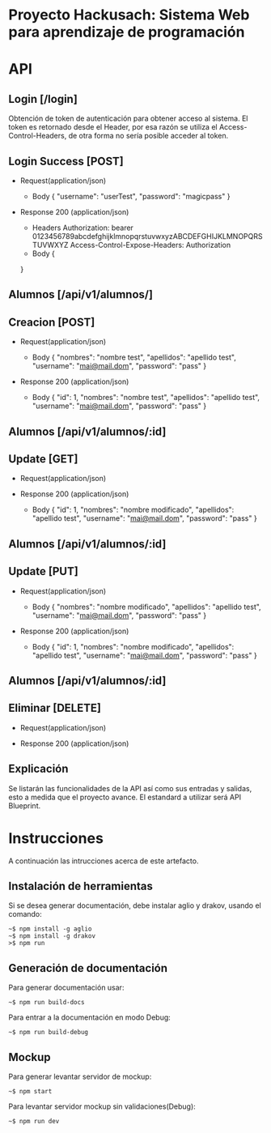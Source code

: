 # Proyecto Hackusach: Sistema Web para aprendizaje de programación

# API 

## Login [/login]
Obtención de token de autenticación para obtener acceso al sistema. El token es retornado desde el Header, 
por esa razón se utiliza el Access-Control-Headers, de otra forma no sería posible acceder al token.

## Login Success  [POST]
+ Request(application/json)

    + Body
    {
        "username": "userTest",
        "password": "magicpass"
    }

+ Response 200 (application/json)
    
    + Headers
        Authorization: bearer 0123456789abcdefghijklmnopqrstuvwxyzABCDEFGHIJKLMNOPQRSTUVWXYZ
        Access-Control-Expose-Headers: Authorization
    + Body
    {

    }

## Alumnos [/api/v1/alumnos/]

## Creacion [POST]

+ Request(application/json)

    + Body
    {
        "nombres": "nombre test",
        "apellidos": "apellido test",
        "username": "mai@mail.dom",
        "password": "pass"
    }

+ Response 200 (application/json)

    + Body
    {
        "id": 1,
        "nombres": "nombre test",
        "apellidos": "apellido test",
        "username": "mai@mail.dom",
        "password": "pass"
    }

## Alumnos [/api/v1/alumnos/:id]

## Update [GET]

+ Request(application/json)

+ Response 200 (application/json)

    + Body
    {
        "id": 1,
        "nombres": "nombre modificado",
        "apellidos": "apellido test",
        "username": "mai@mail.dom",
        "password": "pass"
    }

## Alumnos [/api/v1/alumnos/:id]

## Update [PUT]

+ Request(application/json)

    + Body
    {
        "nombres": "nombre modificado",
        "apellidos": "apellido test",
        "username": "mai@mail.dom",
        "password": "pass"
    }

+ Response 200 (application/json)

    + Body
    {
        "id": 1,
        "nombres": "nombre modificado",
        "apellidos": "apellido test",
        "username": "mai@mail.dom",
        "password": "pass"
    }

## Alumnos [/api/v1/alumnos/:id]

## Eliminar [DELETE]

+ Request(application/json)

+ Response 200 (application/json)



## Explicación

Se listarán las funcionalidades de la API así como sus entradas y salidas, esto 
a medida que el proyecto avance.
El estandard a utilizar será API Blueprint.

# Instrucciones

A continuación las intrucciones acerca de este artefacto.

## Instalación de herramientas

Si se desea generar documentación, debe instalar aglio y drakov, usando el comando:

```console
~$ npm install -g aglio
~$ npm install -g drakov
>$ npm run  

```

## Generación de documentación

Para generar documentación usar:

```console
~$ npm run build-docs

```

Para entrar a la documentación en modo Debug:

```console
~$ npm run build-debug

```

## Mockup

Para generar levantar servidor de mockup:

```console
~$ npm start

```

Para levantar servidor mockup sin validaciones(Debug):

```console
~$ npm run dev

```